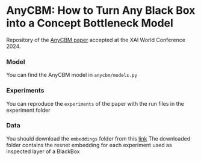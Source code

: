 # AnyCBM: How to Turn Any Black Box into a Concept Bottleneck Model
Repository of the [AnyCBM paper](https://arxiv.org/pdf/2405.16508) accepted at the XAI World Conference 2024.

### Model
You can find the AnyCBM model in `anycbm/models.py`

### Experiments
You can reproduce the `experiments` of the paper with the run files in the experiment folder

### Data
You should download the `embeddings` folder from this [link](https://drive.google.com/drive/folders/1-_iNHywB6zBy4_aH5mdpwYFV_2298WQr?usp=sharing) 
The downloaded folder contains the resnet embedding for each experiment used as inspected layer of a BlackBox
